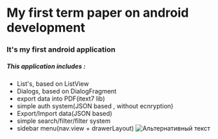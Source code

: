 # My first term paper on android development
### It's my first android application
##### This application includes :
* List's, based on ListView
* Dialogs, based on DialogFragment
* export data into PDF(itext7 lib)
* simple auth system(JSON based , without ecnryption)
* Export/Import data(JSON based)
* simple search/filter/filter system
* sidebar menu(nav.view + drawerLayout)
![Альтернативный текст](/https://github.com/RomeoC0der/SubsidionInformator/blob/master/git_image/mainActivity.png "Подсказка")
